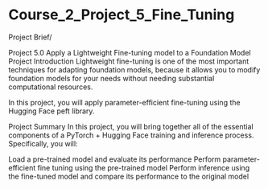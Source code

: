 # Course_2_Project_5_Fine_Tuning
Project Brief/

Project 5.0 Apply a Lightweight Fine-tuning model to a Foundation Model
Project Introduction
Lightweight fine-tuning is one of the most important techniques for adapting foundation models, because it allows you to modify foundation models for your needs without needing substantial computational resources.

In this project, you will apply parameter-efficient fine-tuning using the Hugging Face peft library.

Project Summary
In this project, you will bring together all of the essential components of a PyTorch + Hugging Face training and inference process. Specifically, you will:

Load a pre-trained model and evaluate its performance
Perform parameter-efficient fine tuning using the pre-trained model
Perform inference using the fine-tuned model and compare its performance to the original model
